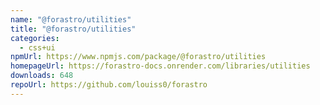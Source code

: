 ```yaml
---
name: "@forastro/utilities"
title: "@forastro/utilities"
categories:
  - css+ui
npmUrl: https://www.npmjs.com/package/@forastro/utilities
homepageUrl: https://forastro-docs.onrender.com/libraries/utilities
downloads: 648
repoUrl: https://github.com/louiss0/forastro
---
```

